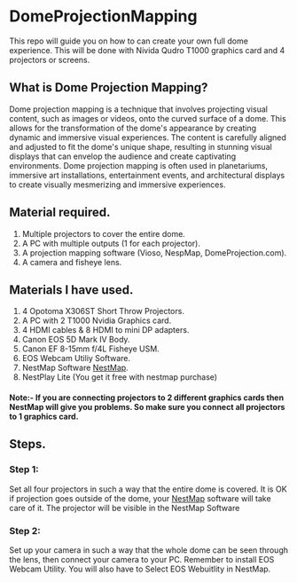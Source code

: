 # DomeProjectionMapping
This repo will guide you on how to can create your own full dome experience. This will be done with Nivida Qudro T1000 graphics card and 4 projectors or screens.

## What is Dome Projection Mapping?
Dome projection mapping is a technique that involves projecting visual content, such as images or videos, onto the curved surface of a dome. This allows for the transformation of the dome's appearance by creating dynamic and immersive visual experiences. The content is carefully aligned and adjusted to fit the dome's unique shape, resulting in stunning visual displays that can envelop the audience and create captivating environments. Dome projection mapping is often used in planetariums, immersive art installations, entertainment events, and architectural displays to create visually mesmerizing and immersive experiences.

## Material required.
1. Multiple projectors to cover the entire dome.
2. A PC with multiple outputs (1 for each projector).
4. A projection mapping software (Vioso, NespMap, DomeProjection.com).
5. A camera and fisheye lens.

## Materials I have used.
1. 4 Opotoma X306ST Short Throw Projectors.
2. A PC with 2 T1000 Nvidia Graphics card.
3. 4 HDMI cables & 8 HDMI to mini DP adapters.
4. Canon EOS 5D Mark IV Body.
5. Canon EF 8-15mm f/4L Fisheye USM.
6. EOS Webcam Utiliy Software.
7. NestMap Software [NestMap](https://nestimmersion.ca/nestmap.php).
8. NestPlay Lite (You get it free with nestmap purchase)

#### Note:- If you are connecting projectors to 2 different graphics cards then NestMap will give you problems. So make sure you connect all projectors to 1 graphics card.

## Steps.

### Step 1:
Set all four projectors in such a way that the entire dome is covered. It is OK if projection goes outside of the dome, your [NestMap](https://nestimmersion.ca/nestmap.php) software will take care of it. The projector will be visible in the NestMap Software

### Step 2:
Set up your camera in such a way that the whole dome can be seen through the lens, then connect your camera to your PC. Remember to install EOS Webcam Utility. You will also have to Select EOS Webuitlity in NestMap.

